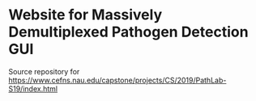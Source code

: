 # Website for Massively Demultiplexed Pathogen Detection GUI

Source repository for https://www.cefns.nau.edu/capstone/projects/CS/2019/PathLab-S19/index.html
